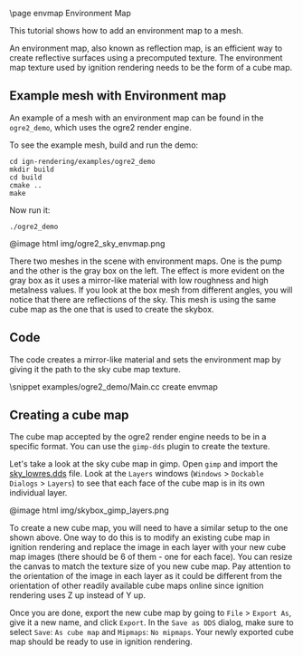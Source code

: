 \page envmap Environment Map

This tutorial shows how to add an environment map to a mesh.

An environment map, also known as reflection map, is an efficient way to
create reflective surfaces using a precomputed texture. The environment
map texture used by ignition rendering needs to be the form of a cube map.


## Example mesh with Environment map

An example of a mesh with an environment map can be found in the `ogre2_demo`,
which uses the ogre2 render engine.

To see the example mesh, build and run the demo:


```{.sh}
cd ign-rendering/examples/ogre2_demo
mkdir build
cd build
cmake ..
make
```

Now run it:

```{.sh}
./ogre2_demo
```

@image html img/ogre2_sky_envmap.png

There two meshes in the scene with environment maps. One is the pump and the
other is the gray box on the left. The effect is more evident on the gray box
as it uses a mirror-like material with low roughness and high metalness values.
If you look at the box mesh from different angles, you will notice that there
are reflections of the sky. This mesh is using the same cube map as the one
that is used to create the skybox.

## Code

The code creates a mirror-like material and sets the environment map by giving
it the path to the sky cube map texture.

\snippet examples/ogre2_demo/Main.cc create envmap

## Creating a cube map

The cube map accepted by the ogre2 render engine needs to be in a specific
format. You can use the `gimp-dds` plugin to create the texture.

Let's take a look at the sky cube map in gimp. Open `gimp` and import the
[sky_lowres.dds](https://github.com/ignitionrobotics/ign-rendering/blob/main/examples/ogre2_demo/media/skybox_lowres.dds?raw=true)
file. Look at the `Layers` windows (`Windows` > `Dockable Dialogs` > `Layers`)
to see that each face of the cube map is in its own individual layer.

@image html img/skybox_gimp_layers.png

To create a new cube map, you will need to have a similar setup to the one
shown above. One way to do this is to modify an existing cube map in
ignition rendering and replace the image in each layer with your new cube map
images (there should be 6 of them - one for each face). You can resize the
canvas to match the texture size of you new cube map. Pay attention
to the orientation of the image in each layer as it could be different from
the orientation of other readily available cube maps online since ignition
rendering uses Z up instead of Y up.

Once you are done, export the new cube map by going to `File` > `Export As`,
give it a new name, and click `Export`. In the `Save as DDS` dialog, make sure
to select `Save`: `As cube map` and `Mipmaps`: `No mipmaps`. Your newly
exported cube map should be ready to use in ignition rendering.
